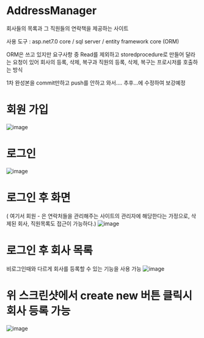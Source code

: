 # AddressManager

회사들의 목록과 그 직원들의 연락책을 제공하는 사이트

사용 도구 : asp.net7.0 core / sql server / entity framework core (ORM)

ORM은 쓰고 있지만 요구사항 중 Read를 제외하고 storedprocedure로 만들어 달라는 요청이 있어 
회사의 등록, 삭제, 복구과
직원의 등록, 삭제, 복구는 프로시저를 호출하는 방식

1차 완성본을 commit만하고 push를 안하고 와서.... 추후...에 수정하여 보강예정

# 회원 가입
![image](https://github.com/msab2170/ManageContact/assets/115135514/8e47c0c5-3f3d-4470-85a8-fbbb243a989e)

# 로그인
![image](https://github.com/msab2170/ManageContact/assets/115135514/c7bbdc44-36c9-48e5-8d17-cbc446377127)

# 로그인 후 화면 
( 여기서 회원 - 은 연락처들을 관리해주는 사이트의 관리자에 해당한다는 가정으로, 삭제된 회사, 직원목록도 접근이 가능하다.)
![image](https://github.com/msab2170/ManageContact/assets/115135514/04bdbb65-961a-421b-af39-1883b9a77469)

# 로그인 후 회사 목록 
비로그인때와 다르게 회사를 등록할 수 있는 기능을 사용 가능
![image](https://github.com/msab2170/ManageContact/assets/115135514/67554e5f-7558-4289-b104-4622ddd32aec)

# 위 스크린샷에서 create new 버튼 클릭시 회사 등록 가능
![image](https://github.com/msab2170/ManageContact/assets/115135514/6bfc82c4-cecd-4dce-b399-722e3736335c)


